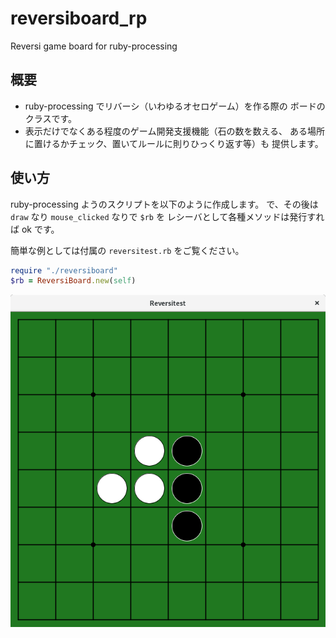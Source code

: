 # reversiboard_rp
Reversi game board for ruby-processing

## 概要

  - ruby-processing でリバーシ（いわゆるオセロゲーム）を作る際の
ボードのクラスです。
  - 表示だけでなくある程度のゲーム開発支援機能（石の数を数える、
	ある場所に置けるかチェック、置いてルールに則りひっくり返す等）も
	提供します。

## 使い方

ruby-processing ようのスクリプトを以下のように作成します。
で、その後は `draw` なり `mouse_clicked` なりで `$rb` を
レシーバとして各種メソッドは発行すれば ok です。

簡単な例としては付属の `reversitest.rb` をご覧ください。

```ruby
require "./reversiboard"
$rb = ReversiBoard.new(self)
```


![スクリーンショット](reversiss.png)
